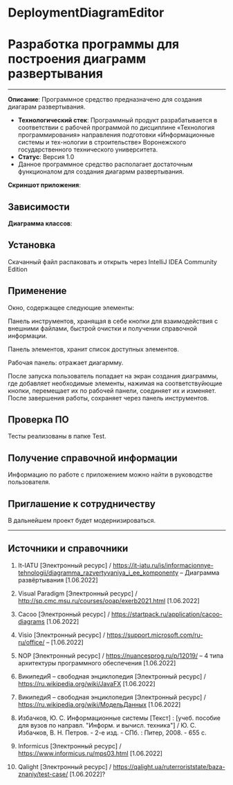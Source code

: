 # DeploymentDiagramEditor
# Разработка программы для построения диаграмм развертывания
------------------------------------------------

**Описание**: Программное средство предназначено для создания диагарам развертывания.
  - **Технологический стек**: Программный продукт разрабатывается в соответствии с рабочей программой по дисциплине «Технология программирования» направления подготовки «Информационные системы и тех-нологии в строительстве» Воронежского государственного технического университета.
  - **Статус**: Версия 1.0
  - Данное программное средство располагает достаточным функционалом для создания диагармм развертывания.

**Скриншот приложения**:


## Зависимости

**Диаграмма классов**:

## Установка

Скачанный файл распаковать и открыть через IntelliJ IDEA Community Edition 


## Применение

Окно, содержащее следующие элементы:

Панель инструментов, хранящая в себе кнопки для взаимодействия с внешними файлами, быстрой очистки и получении справочной информации.

Панель элементов, хранит список доступных элементов.

Рабочая панель: отражает диагармму.

После запуска пользователь попадает на экран создания диаграммы, где добавляет необходимые элементы, нажимая на соответствуйющие кнопки, перемещает их по рабочей панели, соединяет их и изменяет. После завершения работы, сохраняет через панель инструментов.

## Проверка ПО

Тесты реализованы в папке Test. 

## Получение справочной информации

Информацию по работе с приложением можно найти в руководстве пользователя. 

## Приглашение к сотрудничеству

В дальнейшем проект будет модернизироваться.

----

## Источники и справочники

1. It-IATU [Электронный ресурс] / https://it-iatu.ru/is/informacionnye-tehnologii/diagramma_razvertyvaniya_i_ee_komponenty – Диаграмма развёртывания [1.06.2022]

2. Visual Paradigm [Электронный ресурс] / http://sp.cmc.msu.ru/courses/ooap/exerb2021.html [1.06.2022]

3. Cacoo [Электронный ресурс] / https://startpack.ru/application/cacoo-diagrams [1.06.2022]

4. Visio [Электронный ресурс] / https://support.microsoft.com/ru-ru/office/ – [1.06.2022]

5. NOP [Электронный ресурс] / https://nuancesprog.ru/p/12019/ – 4 типа архитектуры программного обеспечения [1.06.2022] 

6. ВикипедиЯ – свободная энциклопедия [Электронный ресурс] / https://ru.wikipedia.org/wiki/JavaFX [1.06.2022]

7. ВикипедиЯ – свободная энциклопедия [Электронный ресурс] / https://ru.wikipedia.org/wiki/МодельДанных [1.06.2022]

8. Избачков, Ю. С. Информационные системы [Текст] : [учеб. пособие для вузов по направл. "Информ. и вычисл. техника"] / Ю. С. Избачков, В. Н. Петров. - 2-е изд. - СПб. : Питер, 2008. - 655 с.

9. Informicus [Электронный ресурс] / https://www.informicus.ru/mps03.html [1.06.2022]

10. Qalight [Электронный ресурс] / https://qalight.ua/ruterroriststate/baza-znaniy/test-case/ [1.06.2022]?
